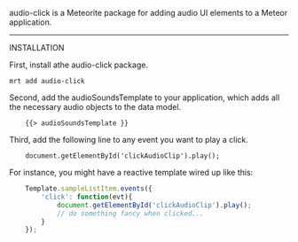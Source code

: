 audio-click is a Meteorite package for adding audio UI elements to a Meteor application.  

---------------------------------------------------
 INSTALLATION

First, install athe audio-click package.

````
mrt add audio-click
````

Second, add the audioSoundsTemplate to your application, which adds all the necessary audio objects to the data model.  

````
    {{> audioSoundsTemplate }}
````

Third, add the following line to any event you want to play a click.
````
    document.getElementById('clickAudioClip').play();  
````


For instance, you might have a reactive template wired up like this:

````js
    Template.sampleListItem.events({  
        'click': function(evt){  
            document.getElementById('clickAudioClip').play();  
            // do something fancy when clicked...
        }  
    });  
````
